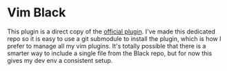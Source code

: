 # Vim Black

This plugin is a direct copy of the [official plugin](https://github.com/ambv/black/tree/master/plugin). I've made this dedicated repo so it is easy to use a git submodule to install the plugin, which is how I prefer to manage all my vim plugins. It's totally possible that there is a smarter way to include a single file from the Black repo, but for now this gives my dev env a consistent setup.
